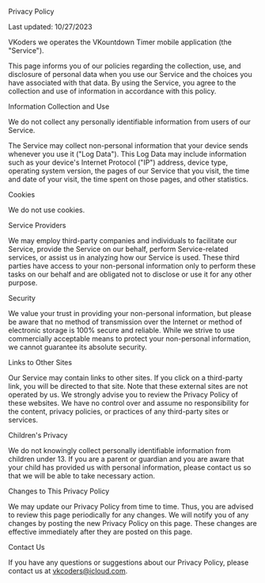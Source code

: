 Privacy Policy

Last updated: 10/27/2023

VKoders we operates the VKountdown Timer mobile application (the "Service").

This page informs you of our policies regarding the collection, use, and disclosure of personal data when you use our Service and the choices you have associated with that data. By using the Service, you agree to the collection and use of information in accordance with this policy.

Information Collection and Use

We do not collect any personally identifiable information from users of our Service.

The Service may collect non-personal information that your device sends whenever you use it ("Log Data"). This Log Data may include information such as your device's Internet Protocol ("IP") address, device type, operating system version, the pages of our Service that you visit, the time and date of your visit, the time spent on those pages, and other statistics.

Cookies

We do not use cookies.

Service Providers

We may employ third-party companies and individuals to facilitate our Service, provide the Service on our behalf, perform Service-related services, or assist us in analyzing how our Service is used. These third parties have access to your non-personal information only to perform these tasks on our behalf and are obligated not to disclose or use it for any other purpose.

Security

We value your trust in providing your non-personal information, but please be aware that no method of transmission over the Internet or method of electronic storage is 100% secure and reliable. While we strive to use commercially acceptable means to protect your non-personal information, we cannot guarantee its absolute security.

Links to Other Sites

Our Service may contain links to other sites. If you click on a third-party link, you will be directed to that site. Note that these external sites are not operated by us. We strongly advise you to review the Privacy Policy of these websites. We have no control over and assume no responsibility for the content, privacy policies, or practices of any third-party sites or services.

Children's Privacy

We do not knowingly collect personally identifiable information from children under 13. If you are a parent or guardian and you are aware that your child has provided us with personal information, please contact us so that we will be able to take necessary action.

Changes to This Privacy Policy

We may update our Privacy Policy from time to time. Thus, you are advised to review this page periodically for any changes. We will notify you of any changes by posting the new Privacy Policy on this page. These changes are effective immediately after they are posted on this page.

Contact Us

If you have any questions or suggestions about our Privacy Policy, please contact us at vkcoders@icloud.com.